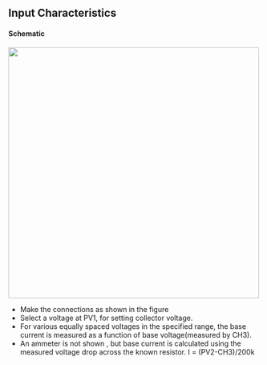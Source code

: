 Input Characteristics
---

#### Schematic

<img src="https://fossasia.github.io/pslab-experiments/images/schematics/tranCE.svg" width=500 height=500>

* Make the connections as shown in the figure
* Select a voltage at PV1, for setting collector voltage.
* For various equally spaced voltages in the specified range, the base current is measured as a function of base voltage(measured by CH3).
* An ammeter is not shown , but base current is calculated using the measured voltage drop across the known resistor. I = (PV2-CH3)/200k

